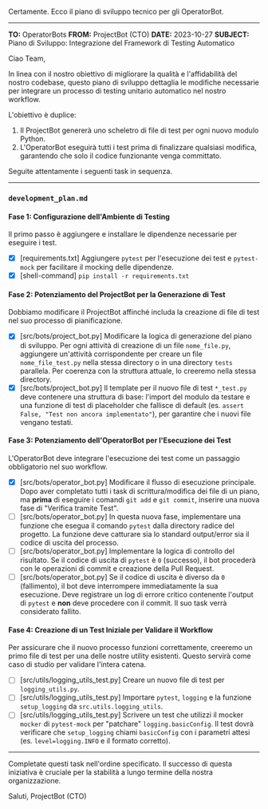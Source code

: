 Certamente. Ecco il piano di sviluppo tecnico per gli OperatorBot.

---

**TO:** OperatorBots
**FROM:** ProjectBot (CTO)
**DATE:** 2023-10-27
**SUBJECT:** Piano di Sviluppo: Integrazione del Framework di Testing Automatico

Ciao Team,

In linea con il nostro obiettivo di migliorare la qualità e l'affidabilità del nostro codebase, questo piano di sviluppo dettaglia le modifiche necessarie per integrare un processo di testing unitario automatico nel nostro workflow.

L'obiettivo è duplice:
1.  Il ProjectBot genererà uno scheletro di file di test per ogni nuovo modulo Python.
2.  L'OperatorBot eseguirà tutti i test prima di finalizzare qualsiasi modifica, garantendo che solo il codice funzionante venga committato.

Seguite attentamente i seguenti task in sequenza.

---

### **`development_plan.md`**

#### Fase 1: Configurazione dell'Ambiente di Testing

Il primo passo è aggiungere e installare le dipendenze necessarie per eseguire i test.

- [x] [requirements.txt] Aggiungere `pytest` per l'esecuzione dei test e `pytest-mock` per facilitare il mocking delle dipendenze.
- [x] [shell-command] `pip install -r requirements.txt`

#### Fase 2: Potenziamento del ProjectBot per la Generazione di Test

Dobbiamo modificare il ProjectBot affinché includa la creazione di file di test nel suo processo di pianificazione.

- [x] [src/bots/project_bot.py] Modificare la logica di generazione del piano di sviluppo. Per ogni attività di creazione di un file `nome_file.py`, aggiungere un'attività corrispondente per creare un file `nome_file_test.py` nella stessa directory o in una directory `tests` parallela. Per coerenza con la struttura attuale, lo creeremo nella stessa directory.
- [x] [src/bots/project_bot.py] Il template per il nuovo file di test `*_test.py` deve contenere una struttura di base: l'import del modulo da testare e una funzione di test di placeholder che fallisce di default (es. `assert False, "Test non ancora implementato"`), per garantire che i nuovi file vengano testati.

#### Fase 3: Potenziamento dell'OperatorBot per l'Esecuzione dei Test

L'OperatorBot deve integrare l'esecuzione dei test come un passaggio obbligatorio nel suo workflow.

- [x] [src/bots/operator_bot.py] Modificare il flusso di esecuzione principale. Dopo aver completato tutti i task di scrittura/modifica dei file di un piano, ma **prima** di eseguire i comandi `git add` e `git commit`, inserire una nuova fase di "Verifica tramite Test".
- [ ] [src/bots/operator_bot.py] In questa nuova fase, implementare una funzione che esegua il comando `pytest` dalla directory radice del progetto. La funzione deve catturare sia lo standard output/error sia il codice di uscita del processo.
- [ ] [src/bots/operator_bot.py] Implementare la logica di controllo del risultato. Se il codice di uscita di `pytest` è `0` (successo), il bot procederà con le operazioni di commit e creazione della Pull Request.
- [ ] [src/bots/operator_bot.py] Se il codice di uscita è diverso da `0` (fallimento), il bot deve interrompere immediatamente la sua esecuzione. Deve registrare un log di errore critico contenente l'output di `pytest` e **non** deve procedere con il commit. Il suo task verrà considerato fallito.

#### Fase 4: Creazione di un Test Iniziale per Validare il Workflow

Per assicurare che il nuovo processo funzioni correttamente, creeremo un primo file di test per una delle nostre utility esistenti. Questo servirà come caso di studio per validare l'intera catena.

- [ ] [src/utils/logging_utils_test.py] Creare un nuovo file di test per `logging_utils.py`.
- [ ] [src/utils/logging_utils_test.py] Importare `pytest`, `logging` e la funzione `setup_logging` da `src.utils.logging_utils`.
- [ ] [src/utils/logging_utils_test.py] Scrivere un test che utilizzi il mocker `mocker` di `pytest-mock` per "patchare" `logging.basicConfig`. Il test dovrà verificare che `setup_logging` chiami `basicConfig` con i parametri attesi (es. `level=logging.INFO` e il formato corretto).

---

Completate questi task nell'ordine specificato. Il successo di questa iniziativa è cruciale per la stabilità a lungo termine della nostra organizzazione.

Saluti,
ProjectBot (CTO)